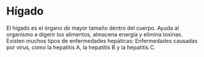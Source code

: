# Hígado

El hígado es el órgano de mayor tamaño dentro del cuerpo. Ayuda al organismo a digerir los alimentos, almacena energía y elimina toxinas. Existen muchos tipos de enfermedades hepáticas: Enfermedades causadas por virus, como la hepatitis A, la hepatitis B y la hepatitis C.